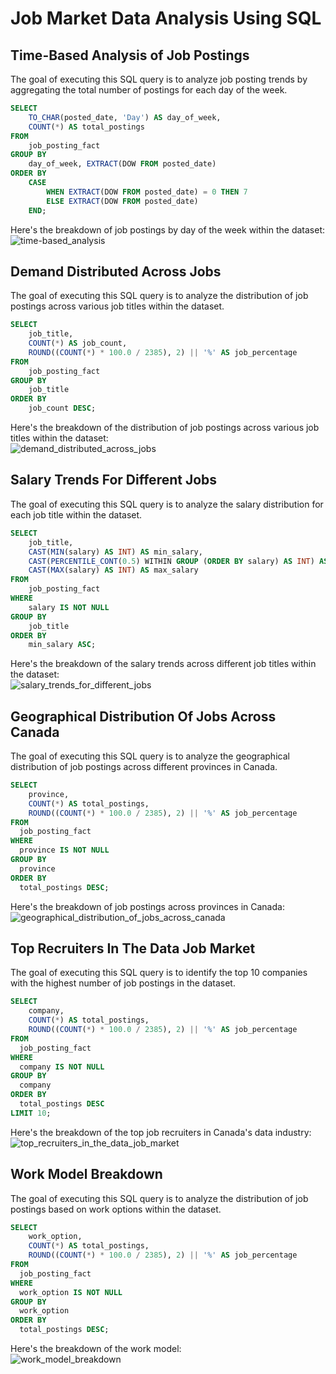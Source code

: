 # Job Market Data Analysis Using SQL

## Time-Based Analysis of Job Postings  
The goal of executing this SQL query is to analyze job posting trends by aggregating the total number of postings for each day of the week.  

```sql
SELECT 
    TO_CHAR(posted_date, 'Day') AS day_of_week, 
    COUNT(*) AS total_postings
FROM 
    job_posting_fact
GROUP BY 
    day_of_week, EXTRACT(DOW FROM posted_date)
ORDER BY 
    CASE 
        WHEN EXTRACT(DOW FROM posted_date) = 0 THEN 7 
        ELSE EXTRACT(DOW FROM posted_date)
    END;
```

Here's the breakdown of job postings by day of the week within the dataset:  
![time-based_analysis](https://github.com/user-attachments/assets/106960be-82d9-44fb-b1d9-f58a8b4d3e8c)


## Demand Distributed Across Jobs 
The goal of executing this SQL query is to analyze the distribution of job postings across various job titles within the dataset.  

```sql
SELECT 
    job_title, 
    COUNT(*) AS job_count,
    ROUND((COUNT(*) * 100.0 / 2385), 2) || '%' AS job_percentage 
FROM 
    job_posting_fact
GROUP BY 
    job_title
ORDER BY 
    job_count DESC;
```

Here's the breakdown of the distribution of job postings across various job titles within the dataset:  
![demand_distributed_across_jobs](https://github.com/user-attachments/assets/0488a902-87ea-4529-ad40-a661ac549865)


## Salary Trends For Different Jobs  
The goal of executing this SQL query is to analyze the salary distribution for each job title within the dataset.  

```sql
SELECT 
    job_title, 
    CAST(MIN(salary) AS INT) AS min_salary, 
    CAST(PERCENTILE_CONT(0.5) WITHIN GROUP (ORDER BY salary) AS INT) AS median_salary,
    CAST(MAX(salary) AS INT) AS max_salary
FROM 
    job_posting_fact
WHERE 
    salary IS NOT NULL
GROUP BY 
    job_title
ORDER BY 
    min_salary ASC;
```

Here's the breakdown of the salary trends across different job titles within the dataset:    
![salary_trends_for_different_jobs](https://github.com/user-attachments/assets/392afe24-99ae-40d0-bc77-4a323720d981)


## Geographical Distribution Of Jobs Across Canada
The goal of executing this SQL query is to analyze the geographical distribution of job postings across different provinces in Canada. 

```sql
SELECT 
    province,  
    COUNT(*) AS total_postings,
    ROUND((COUNT(*) * 100.0 / 2385), 2) || '%' AS job_percentage
FROM 
  job_posting_fact
WHERE 
  province IS NOT NULL
GROUP BY 
  province
ORDER BY 
  total_postings DESC;
```

Here's the breakdown of job postings across provinces in Canada:    
![geographical_distribution_of_jobs_across_canada](https://github.com/user-attachments/assets/2b856472-be1a-4126-a2b0-cee2565e3595)


## Top Recruiters In The Data Job Market   
The goal of executing this SQL query is to identify the top 10 companies with the highest number of job postings in the dataset.  

```sql
SELECT 
    company,  
    COUNT(*) AS total_postings,
    ROUND((COUNT(*) * 100.0 / 2385), 2) || '%' AS job_percentage
FROM 
  job_posting_fact
WHERE 
  company IS NOT NULL
GROUP BY 
  company
ORDER BY 
  total_postings DESC
LIMIT 10;
```

Here's the breakdown of the top job recruiters in Canada's data industry:  
![top_recruiters_in_the_data_job_market](https://github.com/user-attachments/assets/f852f1a3-ca14-4ace-a9df-4c7defd4f498)


## Work Model Breakdown  
The goal of executing this SQL query is to analyze the distribution of job postings based on work options within the dataset.   

```sql
SELECT 
    work_option,  
    COUNT(*) AS total_postings,
    ROUND((COUNT(*) * 100.0 / 2385), 2) || '%' AS job_percentage
FROM 
  job_posting_fact
WHERE 
  work_option IS NOT NULL
GROUP BY 
  work_option
ORDER BY 
  total_postings DESC;
```

Here's the breakdown of the work model:    
![work_model_breakdown](https://github.com/user-attachments/assets/4f293a0a-a9b7-43ed-b455-f5d7807f7401)
